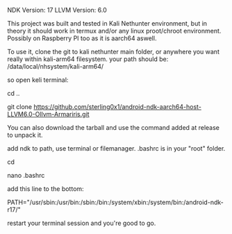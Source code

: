 NDK Version: 17
LLVM Version: 6.0

This project was built and tested in Kali Nethunter environment, but in theory it should work in termux and/or any linux proot/chroot environment.
Possibly on Raspberry PI too as it is aarch64 aswell.

To use it, clone the git to kali nethunter main folder, or anywhere you want really within kali-arm64 filesystem.
your path should be: 
/data/local/nhsystem/kali-arm64/

so open keli terminal:

cd ..

git clone https://github.com/sterling0x1/android-ndk-aarch64-host-LLVM6.0-Ollvm-Armariris.git

You can also download the tarball and use the command added at release to unpack it.

add ndk to path, use terminal or filemanager. .bashrc is in your "root" folder.

cd

nano .bashrc

add this line to the bottom:

PATH="/usr/sbin:/usr/bin:/sbin:/bin:/system/xbin:/system/bin:/android-ndk-r17/"

restart your terminal session and you're good to go.

